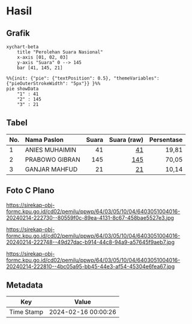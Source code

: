 # Hasil

## Grafik

```mermaid
xychart-beta
    title "Perolehan Suara Nasional"
    x-axis [01, 02, 03]
    y-axis "Suara" 0 --> 145
    bar [41, 145, 21]
```

```mermaid
%%{init: {"pie": {"textPosition": 0.5}, "themeVariables": {"pieOuterStrokeWidth": "5px"}} }%%
pie showData
    "1" : 41
    "2" : 145
    "3" : 21
```

## Tabel

| No. | Nama Paslon    | Suara | Suara (raw) | Persentase |
|:--- |:-------------- | -----:| -----------:| ----------:|
| 1   | ANIES MUHAIMIN | 41    | [41][p-1]   | 19,81      |
| 2   | PRABOWO GIBRAN | 145   | [145][p-2]  | 70,05      |
| 3   | GANJAR MAHFUD  | 21    | [21][p-3]   | 10,14      |


[p-1]: https://github.com/gigit-pemilu/pemilu-2024/blob/main/pilpres/hitung-suara/sub/64-kalimantan-timur/sub/03-berau/sub/05-tanjung-redeb/sub/1004-tanjung-redeb/sub/016-tps/sub/paslon-1.txt
[p-2]: https://github.com/gigit-pemilu/pemilu-2024/blob/main/pilpres/hitung-suara/sub/64-kalimantan-timur/sub/03-berau/sub/05-tanjung-redeb/sub/1004-tanjung-redeb/sub/016-tps/sub/paslon-2.txt
[p-3]: https://github.com/gigit-pemilu/pemilu-2024/blob/main/pilpres/hitung-suara/sub/64-kalimantan-timur/sub/03-berau/sub/05-tanjung-redeb/sub/1004-tanjung-redeb/sub/016-tps/sub/paslon-3.txt

## Foto C Plano

https://sirekap-obj-formc.kpu.go.id/cd02/pemilu/ppwp/64/03/05/10/04/6403051004016-20240214-222730--80559f0c-89ea-4131-8c67-458bae5527e3.jpg

https://sirekap-obj-formc.kpu.go.id/cd02/pemilu/ppwp/64/03/05/10/04/6403051004016-20240214-222748--49d27dac-b914-44c8-94a9-a57645f9aeb7.jpg

https://sirekap-obj-formc.kpu.go.id/cd02/pemilu/ppwp/64/03/05/10/04/6403051004016-20240214-222810--4bc05a95-bb45-44e3-af54-45304e6fea67.jpg


## Metadata

| Key        | Value               |
| ---------- | ------------------- |
| Time Stamp | 2024-02-16 00:00:26 |



